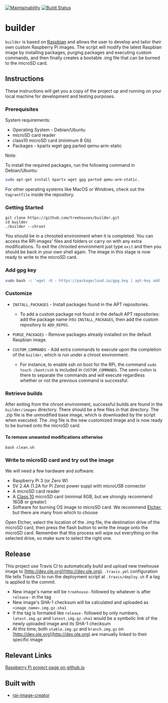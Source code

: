 [![Maintainability](https://api.codeclimate.com/v1/badges/748aa39277c63aa17d1a/maintainability)](https://codeclimate.com/github/treehouses/builder/maintainability)
[![Build Status](https://travis-ci.org/treehouses/builder.svg?branch=master)](https://travis-ci.org/treehouses/builder)

# builder

`builder` is based on [Raspbian](https://www.raspbian.org/) and
allows the user to develop and tailor their own custom Raspberry Pi images.
The script will modify the latest Raspbian image by installing packages,
purging packages and executing custom commands, and then finally
creates a bootable .img file that can be burned to the microSD card.

## Instructions

These instructions will get you a copy of the project up and
running on your local machine for development and testing purposes.

### Prerequisites

System requirements:

* Operating System - Debian/Ubuntu
* microSD card reader
* class10 microSD card (minimum 8 Gb)
* Packages - kpartx wget gpg parted qemu-arm-static

Note:

To install the required packages, run the following command in Debian/Ubuntu:

```bash
sudo apt-get install kpartx wget gpg parted qemu-arm-static.
```

For other operating systems like MacOS or Windows, check out the `Vagrantfile` inside the repository.

### Getting Started

```
git clone https://github.com/treehouses/builder.git
cd builder
./builder --chroot
```

You should be in a chrooted environment when it is completed.
You can access the RPi images' files and folders or carry on with any extra modifications.
To exit the chrooted environment just type `exit` and
then you should be back in your own shell again.
The image in this stage is now ready to write to the microSD card.

### Add gpg key

```bash
sudo bash -c 'wget -O - https://packagecloud.io/gpg.key | apt-key add -'
```

### Customize

* `INSTALL_PACKAGES` - Install packages found in the APT repositories.

  * To add a custom package not found in the default APT repositories:
    add the package name into `INSTALL_PACKAGES`,
    then add the custom repository to `ADD_REPOS`.

* `PURGE_PACKAGES` - Remove packages already installed on the default Raspbian image.

* `CUSTOM_COMMANDS` - Add extra commands to execute upon the completion of
  the `builder`, which is run under a chroot environment.

  * For instance, to enable ssh on boot for the RPi,
    the command `sudo touch /boot/ssh` is included in `CUSTOM_COMMANDS`.
    The semi-colon is there to separate the commands and
    will execute regardless whether or not the previous command is successful.

### Retrieve builds

After exiting from the chroot environment, successful builds
are found in the `builder/images` directory.
There should be a few files in that directory.
The .zip file is the unmodified base image,
which is downloaded by the script when executed.
The .img file is the new customized image and
is now ready to be burned onto the microSD card.

#### To remove unwanted modifications otherwise

`bash clean.sh`

### Write to microSD card and try out the image

We will need a few hardware and software:

* Raspberry Pi 3 (or Zero W)
* 5V 2.4A (1.2A for Pi Zero) power suppl with microUSB connector
* A microSD card reader
* A [Class 10](https://www.sdcard.org/developers/overview/speed_class/index.html)
  microSD card (minimal 8GB, but we strongly recommend 16GB or greater)
* Software for burning OS image to microSD card. We recommend [Etcher](https://etcher.io),
  but there are many from which to choose

Open Etcher, select the location of the .img file,
the destination drive of the microSD card,
then press the flash button to write the image onto the microSD card.
Remember that this process will wipe out everything on the selected drive,
so make sure to select the right one.

## Release

This project use Travis CI to automatically build and upload new treehouse image
to [http://dev.ole.org](http://dev.ole.org). `.travis.yml` configuration file
tells Travis CI to run the deployment script at `.travis/deploy.sh`
if a tag is applied to the commit.

* New image's name will be `treehouse-` followed by
  whatever is after `release-` in the tag
* New image's SHA-1 checksum will be calculated and uploaded as `<image_name>.img.gz.sha1`
* If the tag is formated like `release-` followed by only numbers,
  `latest.img.gz` and `latest.img.gz.sha1` would be a symbolic link of
  the newly uploaded image and its SHA-1 checksum
* At this time, both `stable.img.gz` and `branch.img.gz` on [http://dev.ole.org](http://dev.ole.org)
  are manually linked to their specific image

## Relevant Links

[Raspberry Pi project page on github.io](https://open-learning-exchange.github.io/#!pages/robots/rbts-raspberry-pi.md)

## Built with

* [rpi-image-creator](https://github.com/ImmobilienScout24/rpi-image-creator)
